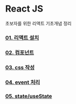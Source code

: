 # React JS

초보자를 위한 리액트 기초개념 정리

### [01. 리액트 설치](/summary/react01.md)
### [02. 컴포넌트](/summary/react02.md)
### [03. css 작성](/summary/react03.md)
### [04. event 처리](/summary/react04.md)
### [05. state/useState](/summary/react05.md)



